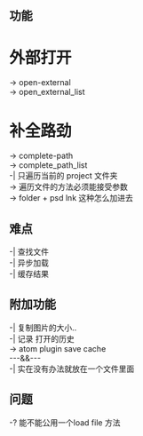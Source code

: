 ## 功能  
# 外部打开  
-> open-external  
-> open_external_list  

# 补全路劲  
-> complete-path  
-> complete_path_list  
-| 只遍历当前的 project 文件夹  
-> 遍历文件的方法必须能接受参数  
-> folder + psd lnk 这种怎么加进去  

## 难点  
-| 查找文件  
-| 异步加载  
-| 缓存结果  


## 附加功能  
-| 复制图片的大小..  
-| 记录 打开的历史  
-> atom plugin save cache  
---&&---  
-| 实在没有办法就放在一个文件里面  


## 问题  

-? 能不能公用一个load file 方法